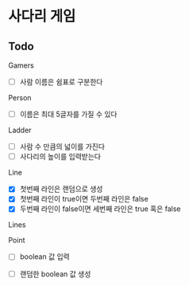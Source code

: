 # 사다리 게임

## Todo
Gamers
- [ ] 사람 이름은 쉼표로 구분한다 

Person
- [ ] 이름은 최대 5글자를 가질 수 있다

Ladder
- [ ] 사람 수 만큼의 넓이를 가진다
- [ ] 사다리의 높이를 입력받는다

Line
- [x] 첫번째 라인은 랜덤으로 생성
- [x] 첫번째 라인이 true이면 두번째 라인은 false
- [x] 두번째 라인이 false이면 세번째 라인은 true 혹은 false

Lines 

Point
- [ ] boolean 값 입력 
- [ ] 랜덤한 boolean 값 생성


